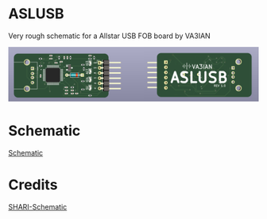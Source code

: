 # ASLUSB
Very rough schematic for a Allstar USB FOB board by VA3IAN

![ASL Allstar PCB](asl-allstar.png)

# Schematic
[Schematic](asl-allstar.pdf)

# Credits
[SHARI-Schematic](https://hamprojects.info/shari/shari-schematic/)
